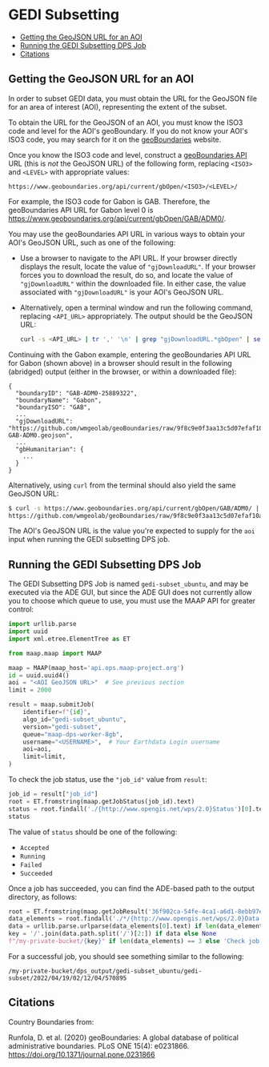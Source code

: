 # GEDI Subsetting

- [Getting the GeoJSON URL for an AOI](#getting-the-geojson-url-for-an-aoi)
- [Running the GEDI Subsetting DPS Job](#running-the-gedi-subsetting-dps-job)
- [Citations](#citations)

## Getting the GeoJSON URL for an AOI

In order to subset GEDI data, you must obtain the URL for the GeoJSON file for
an area of interest (AOI), representing the extent of the subset.

To obtain the URL for the GeoJSON of an AOI, you must know the ISO3 code and
level for the AOI's geoBoundary.  If you do not know your AOI's ISO3 code, you
may search for it on the [geoBoundaries] website.

Once you know the ISO3 code and level, construct a [geoBoundaries API] URL
(this is _not_ the GeoJSON URL) of the following form, replacing `<ISO3>` and
`<LEVEL>` with appropriate values:

```plain
https://www.geoboundaries.org/api/current/gbOpen/<ISO3>/<LEVEL>/
```

For example, the ISO3 code for Gabon is GAB.  Therefore, the geoBoundaries API
URL for Gabon level 0 is
<https://www.geoboundaries.org/api/current/gbOpen/GAB/ADM0/>.

You may use the geoBoundaries API URL in various ways to obtain your AOI's
GeoJSON URL, such as one of the following:

- Use a browser to navigate to the API URL.  If your browser directly displays
  the result, locate the value of `"gjDownloadURL"`.  If your browser forces
  you to download the result, do so, and locate the value of `"gjDownloadURL"`
  within the downloaded file.  In either case, the value associated with
  `"gjDownloadURL"` is your AOI's GeoJSON URL.

- Alternatively, open a terminal window and run the following command,
  replacing `<API_URL>` appropriately.  The output should be the GeoJSON URL:

  ```sh
  curl -s <API_URL> | tr ',' '\n' | grep "gjDownloadURL.*gbOpen" | sed -E 's/.*"(https.+)"/\1/'
  ```

Continuing with the Gabon example, entering the geoBoundaries API URL for Gabon
(shown above) in a browser should result in the following (abridged) output
(either in the browser, or within a downloaded file):

```plain
{
  "boundaryID": "GAB-ADM0-25889322",
  "boundaryName": "Gabon",
  "boundaryISO": "GAB",
  ...
  "gjDownloadURL": "https://github.com/wmgeolab/geoBoundaries/raw/9f8c9e0f3aa13c5d07efaf10a829e3be024973fa/releaseData/gbOpen/GAB/ADM0/geoBoundaries-GAB-ADM0.geojson",
  ...
  "gbHumanitarian": {
    ...
  }
}
```

Alternatively, using `curl` from the terminal should also yield the same GeoJSON URL:

```bash
$ curl -s https://www.geoboundaries.org/api/current/gbOpen/GAB/ADM0/ | tr ',' '\n' | grep "gjDownloadURL.*gbOpen" | sed -E 's/.*"(https.+)"/\1/'
https://github.com/wmgeolab/geoBoundaries/raw/9f8c9e0f3aa13c5d07efaf10a829e3be024973fa/releaseData/gbOpen/GAB/ADM0/geoBoundaries-GAB-ADM0.geojson
```

The AOI's GeoJSON URL is the value you're expected to supply for the `aoi`
input when running the GEDI subsetting DPS job.

## Running the GEDI Subsetting DPS Job

The GEDI Subsetting DPS Job is named `gedi-subset_ubuntu`, and may be executed
via the ADE GUI, but since the ADE GUI does not currently allow you to choose
which queue to use, you must use the MAAP API for greater control:

```python
import urllib.parse
import uuid
import xml.etree.ElementTree as ET

from maap.maap import MAAP

maap = MAAP(maap_host='api.ops.maap-project.org')
id = uuid.uuid4()
aoi = "<AOI GeoJSON URL>"  # See previous section
limit = 2000

result = maap.submitJob(
    identifier=f"{id}",
    algo_id="gedi-subset_ubuntu",
    version="gedi-subset",
    queue="maap-dps-worker-8gb",
    username="<USERNAME>",  # Your Earthdata Login username
    aoi=aoi,
    limit=limit,
)
```

To check the job status, use the `"job_id"` value from `result`:

```python
job_id = result["job_id"]
root = ET.fromstring(maap.getJobStatus(job_id).text)
status = root.findall('./{http://www.opengis.net/wps/2.0}Status')[0].text
status
```

The value of `status` should be one of the following:

- `Accepted`
- `Running`
- `Failed`
- `Succeeded`

Once a job has succeeded, you can find the ADE-based path to the output
directory, as follows:

```python
root = ET.fromstring(maap.getJobResult('36f902ca-54fe-4ca1-a6d1-8ebb97e65021').text)
data_elements = root.findall('./*/{http://www.opengis.net/wps/2.0}Data')
data = urllib.parse.urlparse(data_elements[0].text) if len(data_elements) == 3 else None
key = '/'.join(data.path.split('/')[2:]) if data else None
f"/my-private-bucket/{key}" if len(data_elements) == 3 else 'Check job status'
```

For a successful job, you should see something similar to the following:

```plain
/my-private-bucket/dps_output/gedi-subset_ubuntu/gedi-subset/2022/04/19/02/12/04/570895
```

## Citations

Country Boundaries from:

Runfola, D. et al. (2020) geoBoundaries: A global database of political administrative boundaries. PLoS ONE 15(4): e0231866. https://doi.org/10.1371/journal.pone.0231866

[geoBoundaries]:
    https://www.geoboundaries.org
[geoBoundaries API]:
    https://www.geoboundaries.org/api.html
